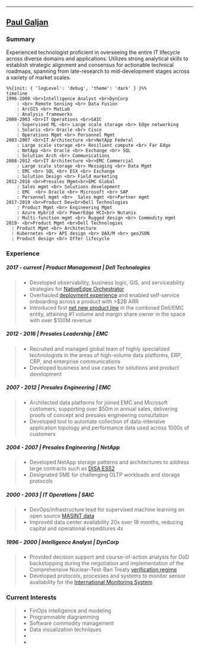 
------------------
[Paul Galjan](mailto:galjan@gmail.com)                      
-------------------
### Summary
Experienced technologist proficient in overseeing the entire IT lifecycle across diverse domains and applications. Utilizes strong analytical skills to establish strategic alignment and consensus for actionable technical roadmaps, spanning from late-research to mid-development stages across a variety of market scales.

```mermaid
%%{init: { 'logLevel': 'debug', 'theme': 'dark' } }%%
timeline
1996-2000 <br>Intelligence Analyst <br>DynCorp
    : <br> Remote Sensing <br> Data Fusion
    : ArcGIS <br> MatLab
    : Analysis frameworks
2000-2003 <br>IT Operations <br>SAIC
    : Supervised ML <br> Large scale storage <br> Edge networking
    : Solaris <br> Oracle <br> Cisco
    : Operations Mgmt <br> Personnel Mgmt
2003-2007 <br>IT Architecture <br>NetApp Federal
    : Large scale storage <br> Resilient compute <br> Far Edge
    : NetApp <br> Oracle <br> Exchange <br> SQL
    : Solution Arch <br> Communications
2008-2012 <br>IT Architecture <br>EMC Commercial
    : Large scale storage <br> Messaging <br> Data Mgmt
    : EMC <br> SQL <br> ESX <br> Exchange
    : Solution Design <br> Field marketing
2012-2016 <br>Presales Mgmt<br>EMC Global
    : Sales mgmt <br> Solutions development
    : EMC  <br> Oracle <br> Microsoft <br> SAP
    : Personnel mgmt <br>  Sales mgmt <br>Partner mgmt
2017-2019 <br>Product Dev<br>Dell Technologies
    : Product Mgmt <br> Engineering Mgmt
    : Azure Hybrid <br> PowerEdge HCI<br> Nutanix
    : Multi-function mgmt <br> Rugged design <br> Commodity mgmt
2019- <br>Product Mgmt <br>Dell Technologies
  : Product Mgmt <br> Architecture
  : Kubernetes <br> API design <br> DAX/M <br> geoJSON
  : Product design <br> Offer lifecycle
```
### Experience
#####  2017 - current | Product Management | Dell Technologies 
> - Developed observability, business logic, GIS, and serviceability strategies for [NativeEdge Orchestrator](https://infohub.delltechnologies.com/en-us/l/introduction-to-the-dell-nativeedge-software-platform-white-paper-3/nativeedge-orchestrator-5/)
> - Overhauled [deployment experience](https://vxrailconfiguration.dell.com/getStarted) and enabled self-service onboarding across a product with >$2B ARR
> - Introduced first [net new product line](https://www.dell.com/en-us/dt/hyperconverged-infrastructure/microsoft-azure-stack/microsoft-azure-stack-hub.htm#tab0=0) in the combined Dell/EMC entity, attaining #1 volume and margin share owner in the space with over $100M revenue

#####  2012 - 2016 | Presales Leadership | EMC
> - Recruited and managed global team of highly specialized technologists in the areas of high-volume data platforms, ERP, CRP, and enterprise communications
> - Developed business and use cases for solutions and product development

#####  2007 - 2012 | Presales Engineering | EMC
> - Architected data platforms for joined EMC and Microsoft customers, supporting over $50m in annual sales, delivering proofs of concept and presales engineering consultation
> - Developed tool to automate collection of data-intensive application topology and performance data used across 1000s of customers

#####  2004 - 2007 | Presales Engineering | NetApp
> - Developed NetApp storage patterns and architectures to address large contracts such as [DISA ESS2](https://www.wwt.com/press-release/wwt-awarded-disa-enterprise-storage-services-ii-contract) 
> - Designated SME for challenging OLTP workloads and storage protocols

#####  2000 - 2003 | IT Operations | SAIC
> - DevOps/infrastructure lead for supervised machine learning on open source [MASINT data](https://apps.dtic.mil/sti/tr/pdf/ADP204402.pdf)
> - Improved data center availability 20x over 18 months, reducing capital and operational expeditures 4x

#####  1996 - 2000 | Intelligence Analyst | DynCorp
> - Provided decision support and course-of-action analysis for DoD backstopping during the negotiation and implementation of the Comprehensive Nuclear-Test-Ban Treaty [verification regime](https://www.ctbto.org/our-work/verification-regime)
> - Developed protocols, processes and systems to monitor sensor availability for the [International Monitoring System](https://www.ctbto.org/our-work/ims-map)

### Current Interests
> - FinOps intelligence and modeling
> - Programmable diagramming
> - Software commodity management
> - Data visualization techniques
> - 
> - 
